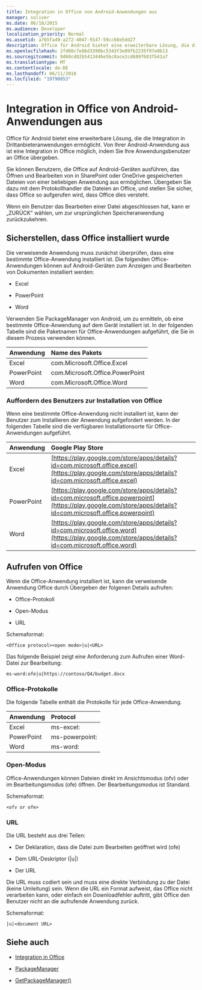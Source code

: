 ```yaml
---
title: Integration in Office von Android-Anwendungen aus
manager: soliver
ms.date: 06/18/2015
ms.audience: Developer
localization_priority: Normal
ms.assetid: a765fa49-a272-4047-9147-59cc68e5dd27
description: Office für Android bietet eine erweiterbare Lösung, die die Integration in Drittanbieteranwendungen ermöglicht. Von Ihrer Android-Anwendung aus ist eine Integration in Office möglich, indem Sie Ihre Anwendungsbenutzer an Office übergeben.
ms.openlocfilehash: 2fd60c7e86d3390bc5343f3e09fb2235f97e0b13
ms.sourcegitcommit: 9d60cd82b5413446e5bc8ace2cd689f683fb41a7
ms.translationtype: MT
ms.contentlocale: de-DE
ms.lasthandoff: 06/11/2018
ms.locfileid: "19790853"
---
```

# <a name="integrate-with-office-from-android-applications"></a>Integration in Office von Android-Anwendungen aus

Office für Android bietet eine erweiterbare Lösung, die die Integration in Drittanbieteranwendungen ermöglicht. Von Ihrer Android-Anwendung aus ist eine Integration in Office möglich, indem Sie Ihre Anwendungsbenutzer an Office übergeben.
  
Sie können Benutzern, die Office auf Android-Geräten ausführen, das Öffnen und Bearbeiten von in SharePoint oder OneDrive gespeicherten Dateien von einer beliebigen Anwendung aus ermöglichen. Übergeben Sie dazu mit dem Protokollhandler die Dateien an Office, und stellen Sie sicher, dass Office so aufgerufen wird, dass Office dies versteht.
  
Wenn ein Benutzer das Bearbeiten einer Datei abgeschlossen hat, kann er „ZURÜCK" wählen, um zur ursprünglichen Speicheranwendung zurückzukehren.
  
## <a name="verify-that-office-has-been-installed"></a>Sicherstellen, dass Office installiert wurde

Die verweisende Anwendung muss zunächst überprüfen, dass eine bestimmte Office-Anwendung installiert ist. Die folgenden Office-Anwendungen können auf Android-Geräten zum Anzeigen und Bearbeiten von Dokumenten installiert werden: 
  
- Excel
    
- PowerPoint
    
- Word
    
Verwenden Sie PackageManager von Android, um zu ermitteln, ob eine bestimmte Office-Anwendung auf dem Gerät installiert ist. In der folgenden Tabelle sind die Paketnamen für Office-Anwendungen aufgeführt, die Sie in diesem Prozess verwenden können.
  
|**Anwendung**|**Name des Pakets**|
|:-----|:-----|
|Excel  <br/> |com.Microsoft.Office.Excel  <br/> |
|PowerPoint  <br/> |com.Microsoft.Office.PowerPoint  <br/> |
|Word  <br/> |com.Microsoft.Office.Word  <br/> |
   
### <a name="prompt-the-user-to-install-office"></a>Auffordern des Benutzers zur Installation von Office

Wenn eine bestimmte Office-Anwendung nicht installiert ist, kann der Benutzer zum Installieren der Anwendung aufgefordert werden. In der folgenden Tabelle sind die verfügbaren Installationsorte für Office-Anwendungen aufgeführt.
  
|**Anwendung**|**Google Play Store**|
|:-----|:-----|
|Excel  <br/> |[https://play.google.com/store/apps/details?id=com.microsoft.office.excel](https://play.google.com/store/apps/details?id=com.microsoft.office.excel) <br/> |
|PowerPoint  <br/> |[https://play.google.com/store/apps/details?id=com.microsoft.office.powerpoint](https://play.google.com/store/apps/details?id=com.microsoft.office.powerpoint) <br/> |
|Word  <br/> |[https://play.google.com/store/apps/details?id=com.microsoft.office.word](https://play.google.com/store/apps/details?id=com.microsoft.office.word) <br/> |
   
## <a name="invoke-office"></a>Aufrufen von Office

Wenn die Office-Anwendung installiert ist, kann die verweisende Anwendung Office durch Übergeben der folgenen Details aufrufen:
  
- Office-Protokoll
    
- Open-Modus
    
- URL
    
Schemaformat:
  
 `<Office protocol><open mode>|u|<URL>`
  
Das folgende Beispiel zeigt eine Anforderung zum Aufrufen einer Word-Datei zur Bearbeitung:
  
 `ms-word:ofe|u|https://contoso/Q4/budget.docx`
  
### <a name="office-protocols"></a>Office-Protokolle

Die folgende Tabelle enthält die Protokolle für jede Office-Anwendung.
  
|**Anwendung**|**Protocol**|
|:-----|:-----|
|Excel  <br/> |ms-excel:  <br/> |
|PowerPoint  <br/> |ms-powerpoint:  <br/> |
|Word  <br/> |ms-word:  <br/> |
   
### <a name="open-mode"></a>Open-Modus

Office-Anwendungen können Dateien direkt im Ansichtsmodus (ofv) oder im Bearbeitungsmodus (ofe) öffnen. Der Bearbeitungsmodus ist Standard.
  
Schemaformat:
  
 `<ofv or ofe>`
  
### <a name="url"></a>URL

Die URL besteht aus drei Teilen:
  
- Der Deklaration, dass die Datei zum Bearbeiten geöffnet wird (ofe)
    
- Dem URL-Deskriptor (|u|)
    
- Der URL
    
Die URL muss codiert sein und muss eine direkte Verbindung zu der Datei (keine Umleitung) sein. Wenn die URL ein Format aufweist, das Office nicht verarbeiten kann, oder einfach ein Downloadfehler auftritt, gibt Office den Benutzer nicht an die aufrufende Anwendung zurück.
  
Schemaformat:
  
 `|u|<document URL>`
  
## <a name="see-also"></a>Siehe auch
<a name="bk_addresources"> </a>

- [Integration in Office](integrate-with-office.md)
    
- [PackageManager](http://developer.android.com/reference/android/content/pm/PackageManager.html)
    
- [GetPackageManager()](http://developer.android.com/reference/android/content/Context.html)
    

